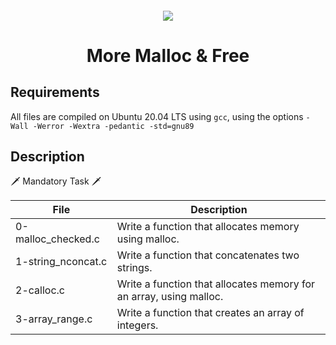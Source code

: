 <h4 align="Center">
<div classHeaderSticker>
<img src="https://media.giphy.com/media/Sh96pLNd7WSXf9xfGK/giphy-downsized.gif"/>
</div>
<h1 align="Center">More Malloc & Free </h1>
</h4>

## Requirements
All files are compiled on Ubuntu 20.04 LTS using `gcc`, using the options `-Wall -Werror -Wextra -pedantic -std=gnu89`

## Description

:dagger: Mandatory Task :dagger:

| File               | Description                                                        |
|--------------------|--------------------------------------------------------------------|
| 0-malloc_checked.c | Write a function that allocates memory using malloc.               |
| 1-string_nconcat.c | Write a function that concatenates two strings.                    |
| 2-calloc.c         | Write a function that allocates memory for an array, using malloc. |
| 3-array_range.c    | Write a function that creates an array of integers.                |9
